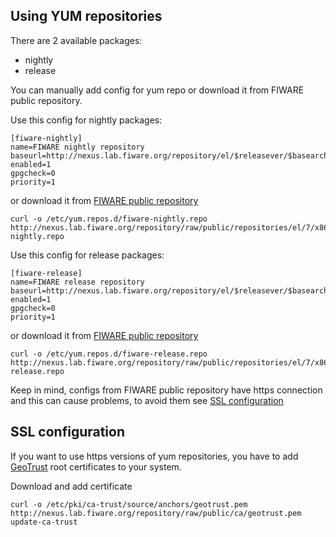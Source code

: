 ## Using YUM repositories

There are 2 available packages:
- nightly 
- release
 
You can manually add config for yum repo or download it from FIWARE public repository.

Use this config for nightly packages:
```
[fiware-nightly]
name=FIWARE nightly repository
baseurl=http://nexus.lab.fiware.org/repository/el/$releasever/$basearch/nightly
enabled=1
gpgcheck=0
priority=1

```
or download it from [FIWARE public repository](http://nexus.lab.fiware.org/repository/raw/public/repositories/el/7/x86_64/fiware-nightly.repo)
```
curl -o /etc/yum.repos.d/fiware-nightly.repo http://nexus.lab.fiware.org/repository/raw/public/repositories/el/7/x86_64/fiware-nightly.repo

```

Use this config for release packages:
```
[fiware-release]
name=FIWARE release repository
baseurl=http://nexus.lab.fiware.org/repository/el/$releasever/$basearch/release
enabled=1
gpgcheck=0
priority=1

```
or download it from [FIWARE public repository](http://nexus.lab.fiware.org/repository/raw/public/repositories/el/7/x86_64/fiware-release.repo)
```
curl -o /etc/yum.repos.d/fiware-release.repo http://nexus.lab.fiware.org/repository/raw/public/repositories/el/7/x86_64/fiware-release.repo
```

Keep in mind, configs from FIWARE public repository have https connection and this can cause problems, to avoid them see [SSL configuration](#SSL)

## SSL configuration
If you want to use https versions of yum repositories, you have to add [GeoTrust](http://nexus.lab.fiware.org/repository/raw/public/ca/geotrust.pem) root certificates to your system.

Download and add certificate
```
curl -o /etc/pki/ca-trust/source/anchors/geotrust.pem http://nexus.lab.fiware.org/repository/raw/public/ca/geotrust.pem 
update-ca-trust
```

